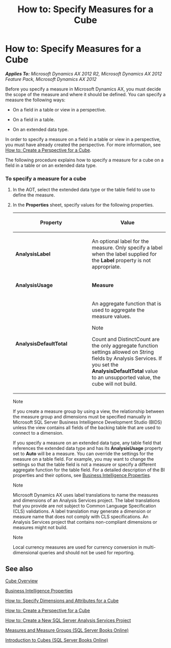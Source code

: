 ﻿---
title: 'How to: Specify Measures for a Cube'
TOCTitle: 'How to: Specify Measures for a Cube'
ms:assetid: 79d164a0-5115-4c62-93f4-d1145461598a
ms:mtpsurl: https://technet.microsoft.com/en-us/library/Cc558098(v=AX.60)
ms:contentKeyID: 28119386
ms.date: 11/07/2012
mtps_version: v=AX.60
---

# How to: Specify Measures for a Cube 


_**Applies To:** Microsoft Dynamics AX 2012 R2, Microsoft Dynamics AX 2012 Feature Pack, Microsoft Dynamics AX 2012_

Before you specify a measure in Microsoft Dynamics AX, you must decide the scope of the measure and where it should be defined. You can specify a measure the following ways:

  - On a field in a table or view in a perspective.

  - On a field in a table.

  - On an extended data type.

In order to specify a measure on a field in a table or view in a perspective, you must have already created the perspective. For more information, see [How to: Create a Perspective for a Cube](create-a-perspective-for-a-cube.md).

The following procedure explains how to specify a measure for a cube on a field in a table or on an extended data type.

### To specify a measure for a cube

1.  In the AOT, select the extended data type or the table field to use to define the measure.

2.  In the **Properties** sheet, specify values for the following properties.
    
    <table>
    <colgroup>
    <col style="width: 50%" />
    <col style="width: 50%" />
    </colgroup>
    <thead>
    <tr class="header">
    <th><p>Property</p></th>
    <th><p>Value</p></th>
    </tr>
    </thead>
    <tbody>
    <tr class="odd">
    <td><p><strong>AnalysisLabel</strong></p></td>
    <td><p>An optional label for the measure. Only specify a label when the label supplied for the <strong>Label</strong> property is not appropriate.</p></td>
    </tr>
    <tr class="even">
    <td><p><strong>AnalysisUsage</strong></p></td>
    <td><p><strong>Measure</strong></p></td>
    </tr>
    <tr class="odd">
    <td><p><strong>AnalysisDefaultTotal</strong></p></td>
    <td><p>An aggregate function that is used to aggregate the measure values.</p>
    <div>

    > [!NOTE]
    > <P>Count and DistinctCount are the only aggregate function settings allowed on String fields by Analysis Services. If you set the <STRONG>AnalysisDefaultTotal</STRONG> value to an unsupported value, the cube will not build.</P>


    </div></td>
    </tr>
    </tbody>
    </table>
    

    > [!NOTE]
    > <P>If you create a measure group by using a view, the relationship between the measure group and dimensions must be specified manually in Microsoft SQL Server Business Intelligence Development Studio (BIDS) unless the view contains all fields of the backing table that are used to connect to a dimension.</P>

    
    If you specify a measure on an extended data type, any table field that references the extended data type and has its **AnalysisUsage** property set to **Auto** will be a measure. You can override the settings for the measure on a table field. For example, you may want to change the settings so that the table field is not a measure or specify a different aggregate function for the table field. For a detailed description of the BI properties and their options, see [Business Intelligence Properties](business-intelligence-properties.md).
    

    > [!NOTE]
    > <P>Microsoft Dynamics AX uses label translations to name the measures and dimensions of an Analysis Services project. The label translations that you provide are not subject to Common Language Specification (CLS) validations. A label translation may generate a dimension or measure name that does not comply with CLS specifications. An Analysis Services project that contains non-compliant dimensions or measures might not build.</P>

    

    > [!NOTE]
    > <P>Local currency measures are used for currency conversion in multi-dimensional queries and should not be used for reporting.</P>



## See also

[Cube Overview](cube-overview.md)

[Business Intelligence Properties](business-intelligence-properties.md)

[How to: Specify Dimensions and Attributes for a Cube](how-to-specify-dimensions-and-attributes-for-a-cube.md)

[How to: Create a Perspective for a Cube](create-a-perspective-for-a-cube.md)

[How to: Create a New SQL Server Analysis Services Project](create-a-new-sql-server-analysis-services-project.md)

[Measures and Measure Groups (SQL Server Books Online)](http://go.microsoft.com/fwlink/?linkid=115058)

[Introduction to Cubes (SQL Server Books Online)](http://go.microsoft.com/fwlink/?linkid=115081)

